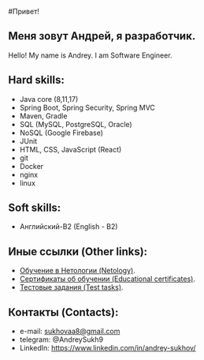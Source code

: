 #Привет! 

## Меня зовут Андрей, я разработчик. 
Hello! My name is Andrey. I am Software Engineer.

## Hard skills:
- Java core (8,11,17)
- Spring Boot, Spring Security, Spring MVC
- Maven, Gradle
- SQL (MySQL, PostgreSQL, Oracle)
- NoSQL (Google Firebase)
- JUnit
- HTML, CSS, JavaScript (React)
- git
- Docker
- nginx
- linux

## Soft skills:
- Английский-B2 (English - B2)

## Иные ссылки (Other links):
- [Обучение в Нетологии (Netology)](https://github.com/AASukhov/Homeworks).
- [Сертификаты об обучении (Educational certificates)](https://github.com/AASukhov/Certificates).
- [Тестовые задания (Test tasks)](https://github.com/AASukhov/all_test_task).

## Контакты (Contacts):
- e-mail: sukhovaa8@gmail.com
- telegram: @AndreySukh9
- LinkedIn: https://www.linkedin.com/in/andrey-sukhov/




